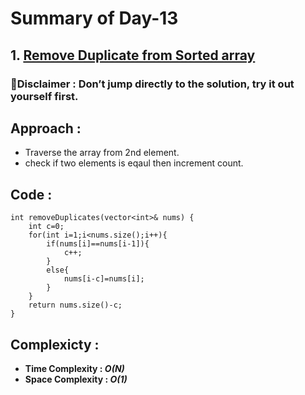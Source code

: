 # Summary of Day-13

## 1. [Remove Duplicate from Sorted array](https://leetcode.com/problems/remove-duplicates-from-sorted-array/)

### 🚨Disclaimer : Don’t jump directly to the solution, try it out yourself first.

## Approach :
* Traverse the array from 2nd element.
* check if two elements is eqaul then increment count.

## Code :
```
int removeDuplicates(vector<int>& nums) {
    int c=0;
    for(int i=1;i<nums.size();i++){
        if(nums[i]==nums[i-1]){
            c++;
        }
        else{
            nums[i-c]=nums[i];
        }
    }
    return nums.size()-c;
}
```

## Complexicty :
* **Time Complexity : *O(N)***
* **Space Complexity : *O(1)***
